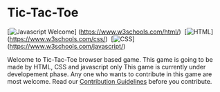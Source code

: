 # Tic-Tac-Toe
[![Javascript Welcome](https://img.shields.io/static/v1.svg?label=Javascript&message=Welcome&color=0059b3&style=flat-square)]
(https://www.w3schools.com/html/)&nbsp;
[![HTML](https://img.shields.io/static/v1.svg?label=HTML&message=Welcome&color=f98750&style=flat-square)]
(https://www.w3schools.com/css/)&nbsp;
[![CSS](https://img.shields.io/static/v1.svg?label=CSS&message=Welcome&color=559df5&style=flat-square)]
(https://www.w3schools.com/javascript/)&nbsp;

Welcome to Tic-Tac-Toe browser based game.
This game is going to be made by HTML, CSS and javascript only
This game is currently under developement phase.
Any one who wants to contribute in this game are most welcome.
Read our [Contribution Guidelines](CONTRIBUTING.md) before you contribute.

